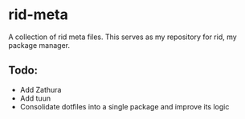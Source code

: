 # rid-meta
A collection of rid meta files. This serves as my repository for rid, my package manager.

## Todo:
- Add Zathura
- Add tuun
- Consolidate dotfiles into a single package and improve its logic
